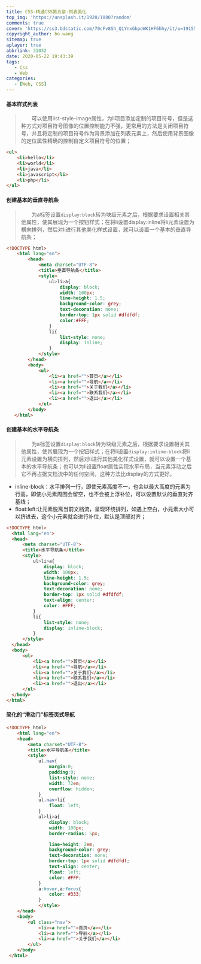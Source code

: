 ```yaml
---
title: CSS-精通CSS第五章-列表美化
top_img: 'https://unsplash.it/1920/1080?random'
comments: true
cover: 'https://ss3.bdstatic.com/70cFv8Sh_Q1YnxGkpoWK1HF6hhy/it/u=1915518695,403146418&fm=26&gp=0.jpg'
copyright_author: bo.wang
sitemap: true
aplayer: true
abbrlink: 31032
date: 2020-05-22 19:43:39
tags:
   - Css
   - Web
categories: 
   - [Web, CSS]
---
```


#### 基本样式列表
>&emsp;&emsp;可以使用list-style-image属性，为li项目添加定制的项目符号，但是这种方式对项目符号图像的位置控制能力不强，更常用的方法是关闭项目符号，并且将定制的项目符号作为背景添加在列表元素上，然后使用背景图像的定位属性精确的控制自定义项目符号的位置；

```html
<ul>
    <li>hello</li>
    <li>world</li>
    <li>java</li>
    <li>javascript</li>
    <li>php</li>
</ul>
```

#### 创建基本的垂直导航条
>&emsp;&emsp;为a标签设置`display:block`转为块级元素之后，根据要求设置相关其他属性，使其展现为一个按钮样式；在将li设置display:inline将li元素设置为横向排列，然后对li进行其他美化样式设置，就可以设置一个基本的垂直导航条；
```html
<!DOCTYPE html>
    <html lang="en">
        <head>
            <meta charset="UTF-8">
            <title>垂直导航条</title>
            <style>
                ul>li>a{
                    display: block;
                    width: 100px;
                    line-height: 1.5;
                    background-color: grey;
                    text-decoration: none;
                    border-top: 1px solid #dfdfdf;
                    color:#FFF;
                }
                li{
                    list-style: none;
                    display: inline;
                }
            </style>
        </head>
        <body>
            <ul>
                <li><a href="">首页</a></li>
                <li><a href="">导航</a></li>
                <li><a href="">关于我们</a></li>
                <li><a href="">联系我们</a></li>
                <li><a href="">退出</a></li>
            </ul>
        </body>
   </html>
```

#### 创建基本的水平导航条
>&emsp;&emsp;为a标签设置`display:block`转为块级元素之后，根据要求设置相关其他属性，使其展现为一个按钮样式；在将li设置`display:inline-block`将li元素设置为横向排列，然后对li进行其他美化样式设置，就可以设置一个基本的水平导航条；也可以为li设置float属性实现水平布局，当元素浮动之后它不再占据文档流中的任何空间，这种方法比display的方式更好。

   - inline-block：水平排列一行，即使元素高度不一，也会以最大高度的元素为行高，即使小元素周围会留空，也不会被上浮补位，可以设置默认的垂直对齐基线；
   - float:left:让元素脱离当前文档流，呈现环绕排列，如遇上空白，小元素大小可以挤进去，这个小元素就会进行补位，默认是顶部对齐；
```html
<!DOCTYPE html>
  <html lang="en">
  <head>
      <meta charset="UTF-8">
      <title>水平导航条</title>
      <style>
          ul>li>a{
              display: block;
              width: 100px;
              line-height: 1.5;
              background-color: grey;
              text-decoration: none;
              border-top: 1px solid #dfdfdf;
              text-align: center;
              color: #FFF;
          }
          li{
              list-style: none;
              display: inline-block;
          }
      </style>
  </head>
  <body>
      <ul>
          <li><a href="">首页</a></li>
          <li><a href="">导航</a></li>
          <li><a href="">关于我们</a></li>
          <li><a href="">联系我们</a></li>
          <li><a href="">退出</a></li>
      </ul>
  </body>
</html> 
```

#### 简化的“滑动门”标签页式导航
```html
<!DOCTYPE html>
    <html lang="en">
    <head>
        <meta charset="UTF-8">
        <title>水平导航条</title>
        <style>
            ul.nav{
                margin:0;
                padding:0;
                list-style: none;
                width: 72em;
                overflow: hidden;
            }
            ul.nav>li{
                float: left;
            }
            ul>li>a{
                display: block;
                width: 100px;
                border-radius: 5px;

                line-height: 2em;
                background-color: grey;
                text-decoration: none;
                border-top: 1px solid #dfdfdf;
                text-align: center;
                float: left;
                color: #FFF;
            }
            a:hover,a:focus{
                color: #333;
            }
            </style>
    </head>
    <body>
        <ul class="nav">
            <li><a href="">首页</a></li>
            <li><a href="">导航</a></li>
            <li><a href="">关于我们</a></li>
        </ul>
    </body>
 </html>
```
